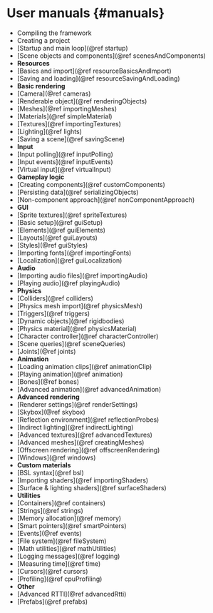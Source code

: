 User manuals									{#manuals}
===============

- Compiling the framework
- Creating a project
- [Startup and main loop](@ref startup)
- [Scene objects and components](@ref scenesAndComponents)
- **Resources**
 - [Basics and import](@ref resourceBasicsAndImport)
 - [Saving and loading](@ref resourceSavingAndLoading)
- **Basic rendering**
 - [Camera](@ref cameras)
 - [Renderable object](@ref renderingObjects)
 - [Meshes](@ref importingMeshes)
 - [Materials](@ref simpleMaterial)
 - [Textures](@ref importingTextures)
 - [Lighting](@ref lights)
 - [Saving a scene](@ref savingScene)
- **Input**
 - [Input polling](@ref inputPolling) 
 - [Input events](@ref inputEvents) 
 - [Virtual input](@ref virtualInput)
- **Gameplay logic**
 - [Creating components](@ref customComponents)
 - [Persisting data](@ref serializingObjects)
 - [Non-component approach](@ref nonComponentApproach)
- **GUI**
 - [Sprite textures](@ref spriteTextures)
 - [Basic setup](@ref guiSetup)
 - [Elements](@ref guiElements)
 - [Layouts](@ref guiLayouts)
 - [Styles](@ref guiStyles)
 - [Importing fonts](@ref importingFonts)
 - [Localization](@ref guiLocalization)
- **Audio**
 - [Importing audio files](@ref importingAudio)
 - [Playing audio](@ref playingAudio)
- **Physics**
 - [Colliders](@ref colliders)
 - [Physics mesh import](@ref physicsMesh)
 - [Triggers](@ref triggers)
 - [Dynamic objects](@ref rigidbodies)
 - [Physics material](@ref physicsMaterial)
 - [Character controller](@ref characterController)
 - [Scene queries](@ref sceneQueries)
 - [Joints](@ref joints)
- **Animation**
 - [Loading animation clips](@ref animationClip)
 - [Playing animation](@ref animation)
 - [Bones](@ref bones)
 - [Advanced animation](@ref advancedAnimation)
- **Advanced rendering**
 - [Renderer settings](@ref renderSettings)
 - [Skybox](@ref skybox)
 - [Reflection environment](@ref reflectionProbes)
 - [Indirect lighting](@ref indirectLighting)
 - [Advanced textures](@ref advancedTextures)
 - [Advanced meshes](@ref creatingMeshes)
 - [Offscreen rendering](@ref offscreenRendering)
 - [Windows](@ref windows)
 - **Custom materials**
  - [BSL syntax](@ref bsl)
  - [Importing shaders](@ref importingShaders)
  - [Surface & lighting shaders](@ref surfaceShaders)
- **Utilities**
 - [Containers](@ref containers)
 - [Strings](@ref strings)
 - [Memory allocation](@ref memory)
 - [Smart pointers](@ref smartPointers) 
 - [Events](@ref events)
 - [File system](@ref fileSystem) 
 - [Math utilities](@ref mathUtilities)
 - [Logging messages](@ref logging)
 - [Measuring time](@ref time)
 - [Cursors](@ref cursors)
 - [Profiling](@ref cpuProfiling)
- **Other**
 - [Advanced RTTI](@ref advancedRtti)
 - [Prefabs](@ref prefabs)
